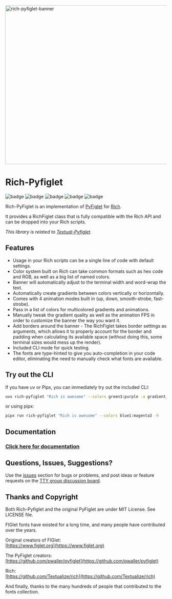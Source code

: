 <img width="1238" height="495" alt="rich-pyfiglet-banner" src="https://github.com/user-attachments/assets/88729fc9-1be5-42f4-85f6-7ea96943a459" />

# Rich-Pyfiglet

![badge](https://img.shields.io/badge/linted-Ruff-blue?style=for-the-badge&logo=ruff)
![badge](https://img.shields.io/badge/formatted-black-black?style=for-the-badge)
![badge](https://img.shields.io/badge/type_checked-MyPy_(strict)-blue?style=for-the-badge&logo=python)
![badge](https://img.shields.io/badge/Type_checked-Pyright_(strict)-blue?style=for-the-badge&logo=python)
![badge](https://img.shields.io/badge/license-MIT-blue?style=for-the-badge)

Rich-PyFiglet is an implementation of [PyFiglet](https://github.com/pwaller/pyfiglet) for [Rich](https://github.com/Textualize/rich).

It provides a RichFiglet class that is fully compatible with the Rich API and can be dropped into your Rich scripts.

*This library is related to [Textual-Pyfiglet](https://github.com/edward-jazzhands/textual-pyfiglet).*

## Features

- Usage in your Rich scripts can be a single line of code with default settings.
- Color system built on Rich can take common formats such as hex code and RGB, as well as a big list of named colors.
- Banner will automatically adjust to the terminal width and word-wrap the text.
- Automatically create gradients between colors vertically or horizontally.
- Comes with 4 animation modes built in (up, down, smooth-strobe, fast-strobe).
- Pass in a list of colors for multicolored gradients and animations.
- Manually tweak the gradient quality as well as the animation FPS in order to customize the banner the way you want it.
- Add borders around the banner - The RichFiglet takes border settings as arguments, which allows it to properly account for the border and padding when calculating its available space (without doing this, some terminal sizes would mess up the render).
- Included CLI mode for quick testing.
- The fonts are type-hinted to give you auto-completion in your code editor, eliminating the need to manually check what fonts are available.

## Try out the CLI

If you have uv or Pipx, you can immediately try out the included CLI:

```sh
uvx rich-pyfiglet "Rich is awesome" --colors green3:purple -a gradient_down
```

or using pipx:

```sh
pipx run rich-pyfiglet "Rich is awesome" --colors blue1:magenta3 -h
```

## Documentation

### [Click here for documentation](https://edward-jazzhands.github.io/libraries/rich-pyfiglet/docs/)

## Questions, Issues, Suggestions?

Use the [issues](https://github.com/edward-jazzhands/rich-pyfiglet/issues) section for bugs or problems, and post ideas or feature requests on the [TTY group discussion board](https://github.com/orgs/ttygroup/discussions).

## Thanks and Copyright

Both Rich-Pyfiglet and the original PyFiglet are under MIT License. See LICENSE file.

FIGlet fonts have existed for a long time, and many people have contributed over the years.

Original creators of FIGlet:  
[https://www.figlet.org](https://www.figlet.org)

The PyFiglet creators:  
[https://github.com/pwaller/pyfiglet](https://github.com/pwaller/pyfiglet)

Rich:  
[https://github.com/Textualize/rich](https://github.com/Textualize/rich)

And finally, thanks to the many hundreds of people that contributed to the fonts collection.
